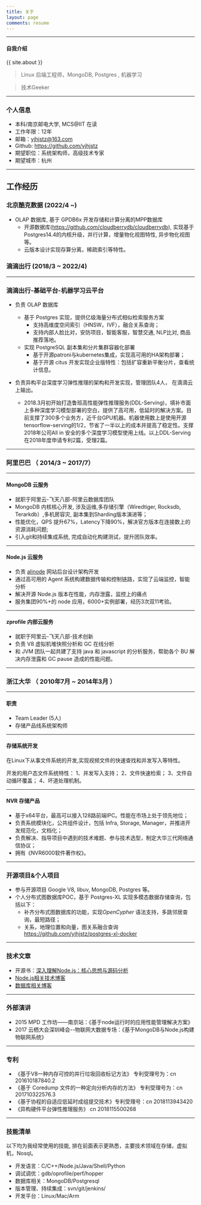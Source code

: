 ```yaml
---
title: 关于
layout: page
comments: resume
---
```


---

#### 自我介绍

{{ site.about }}

> Linux 后端工程师，MongoDB,  Postgres , 机器学习

> 技术Geeker


---


### 个人信息
 - 本科/南京邮电大学, MCS@IIT 在读
 - 工作年限：12年
 - 邮箱：yjhjstz@163.com
 - Github: https://github.com/yjhjstz 
 - 期望职位：系统架构师，高级技术专家
 - 期望城市：杭州

---



## 工作经历
### 北京酷克数据 (2022/4 ~)
- OLAP 数据库, 基于 GPDB6x 开发存储和计算分离的MPP数据库 
    - 开源数据库(https://github.com/cloudberrydb/cloudberrydb), 实现基于Postgres14.4的内核升级，并行计算，增量物化视图特性, 异步物化视图等。
    - 云版本设计实现存算分离，稀疏索引等特性。

### 滴滴出行 (2018/3 ~ 2022/4)
---
### 滴滴出行-基础平台-机器学习云平台
- 负责 OLAP 数据库
   * 基于 Postgres 实现，提供亿级海量分布式相似检索服务方案
       - 支持高维度空间索引（HNSW，IVF），融合关系查询；
       - 支持内部人脸比对，安防项目，智能客服，智慧交通, NLP比对, 商品推荐落地。
   * 实现 PostgreSQL 副本集和分片集群容器化部署
     - 基于开源patroni与kubernetes集成，实现高可用的HA架构部署；
     - 基于开源 citus 开发实现企业版特性：包括扩容重新平衡分片，查看统计信息。

- 负责异构平台深度学习弹性推理的架构和开发实现，管理团队4人， 在滴滴云上输出。
  * 2018.3月初开始打造鲁班高性能弹性推理服务(DDL-Serving)，填补市面上多种深度学习模型部署的空白，提供了高可用，低延时的解决方案。目前支撑了300多个业务方，近千台GPU机器。机器使用数上是使用开源tensorflow-serving的1/2，节省了一半以上的成本并提高了稳定性。支撑2018年公司All in 安全的多个深度学习模型使用上线。以上DDL-Serving在2018年度申请专利2篇，受理2篇。

---

### 阿里巴巴 （ 2014/3 ~ 2017/7）

---

#### MongoDB 云服务
- 就职于阿里云-飞天八部-阿里云数据库团队
- MongoDB 内核核心开发, 涉及运维,多存储引擎（Wiredtiger, Rocksdb, Terarkdb）,多机房容灾, 副本集到Sharding版本演进等；
- 性能优化，QPS 提升67%，Latency下降90%，解决官方版本在连接数上的资源消耗问题;
- 引入git和持续集成系统, 完成自动化构建测试，提升团队效率。

---

#### Node.js 云服务
- 负责 [alinode](https://www.aliyun.com/product/nodejs?spm=5176.19720258.J_8058803260.423.e9392c4az696dZ) 网站后台设计架构开发
- 通过高可用的 Agent 系统构建数据传输和控制链路，实现了云端监控，智能分析
- 解决开源 Node.js 版本在性能，内存泄露，监控上的痛点
- 服务集团90%+的 node 应用，6000+实例部署，经历3次双11考验。

---

#### zprofile 内部云服务
- 就职于阿里云-飞天八部-技术创新
- 负责 V8 虚拟机堆快照分析和 GC 在线分析
- 和 JVM 团队一起共建了支持 java 和 javascript 的分析服务，帮助各个 BU 解决内存泄露和 GC pause 造成的性能问题。


---


 
### 浙江大华 （ 2010年7月 ~ 2014年3月 ）

---
#### 职责

- Team Leader (5人)
- 存储产品线系统架构师

---

#### 存储系统开发
在Linux下从事文件系统的开发,实现视频文件的快速查找和并发写入等特性。

开发的用户态文件系统特性：
1、并发写入支持；
2、文件快速检索；
3、文件自动循环覆盖；
4、坏道处理机制。

---

#### NVR 存储产品
- 基于x64平台，最高可以接入128路前端IPC。性能在市场上处于领先地位；
- 负责系统模块化，公共组件设计，包括 Infra, Storage, Manager，并推进开发规范化，文档化；
- 负责解决、指导项目中遇到的技术难题、参与技术选型，制定大华三代网络通信协议；
- 拥有《NVR6000软件著作权》。

---


### 开源项目&个人项目
- 参与开源项目 Google V8,  libuv, MongoDB, Postgres 等。
- 个人分布式图数据库POC，基于 Postgres-XL 实现多模态数据存储查询，包括以下：
     - 补齐分布式图数据库的功能，实现*OpenCypher* 语法支持，多跳邻居查询，最短路径；
     - 关系，地理位置和向量，图关系融合查询 https://github.com/yjhjstz/postgres-xl-docker

---

### 技术文章
- 开源书：[深入理解Node.js：核心思想与源码分析]( https://yjhjstz.gitbooks.io/deep-into-node )
-  [Node.js相关技术博客](https://alinode.aliyun.com)
- [数据库相关博客](http://mysql.taobao.org/monthly/2017/01/)

---

### 外部演讲
 - 2015 MPD 工作坊——南京站：《基于node运行时的应用性能管理解决方案》
 - 2017 云栖大会深圳峰会--物联网大数据专场：《基于MongoDB与Node.js构建物联网系统》

---

### 专利
- 《基于V8一种内存可控的并行垃圾回收标记方法》 专利受理号为：cn 201610187840.2
- 《基于 Coredump 文件的一种定向分析内存的方法》 专利受理号为：cn 201710322576.3
- 《基于协程的自适应低延时成组提交技术》专利受理号：cn 2018113943420
- 《异构硬件平台弹性推理服务》 cn 2018115500268
 
---

### 技能清单
以下均为我经常使用的技能, 排在前面表示更熟悉，主要技术领域在存储，虚拟机，Nosql。

- 开发语言：C/C++/Node.js/Java/Shell/Python
- 调试调优：gdb/oprofile/perf/hopper
- 数据库相关：MongoDB/Postgresql
- 版本管理、持续集成：svn/git/jenkins/
- 开发平台：Linux/Mac/Arm


